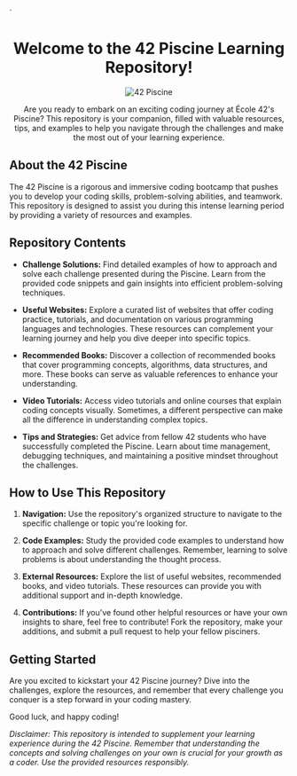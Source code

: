 `<div align="center">
  <h1>Welcome to the 42 Piscine Learning Repository!</h1>

  ![42 Piscine](https://external-content.duckduckgo.com/iu/?u=https%3A%2F%2Fi.ytimg.com%2Fvi%2F1-fUC6_yntE%2Fmaxresdefault.jpg&f=1&nofb=1&ipt=7b0c1d447746e921311b6cb8a12731a914c6771c1238c01a7f99634aa6e034d4&ipo=images)

  <p>Are you ready to embark on an exciting coding journey at École 42's Piscine? This repository is your companion, filled with valuable resources, tips, and examples to help you navigate through the challenges and make the most out of your learning experience.</p>
</div>

## About the 42 Piscine

The 42 Piscine is a rigorous and immersive coding bootcamp that pushes you to develop your coding skills, problem-solving abilities, and teamwork. This repository is designed to assist you during this intense learning period by providing a variety of resources and examples.

## Repository Contents

- **Challenge Solutions:** Find detailed examples of how to approach and solve each challenge presented during the Piscine. Learn from the provided code snippets and gain insights into efficient problem-solving techniques.

- **Useful Websites:** Explore a curated list of websites that offer coding practice, tutorials, and documentation on various programming languages and technologies. These resources can complement your learning journey and help you dive deeper into specific topics.

- **Recommended Books:** Discover a collection of recommended books that cover programming concepts, algorithms, data structures, and more. These books can serve as valuable references to enhance your understanding.

- **Video Tutorials:** Access video tutorials and online courses that explain coding concepts visually. Sometimes, a different perspective can make all the difference in understanding complex topics.

- **Tips and Strategies:** Get advice from fellow 42 students who have successfully completed the Piscine. Learn about time management, debugging techniques, and maintaining a positive mindset throughout the challenges.

## How to Use This Repository

1. **Navigation:** Use the repository's organized structure to navigate to the specific challenge or topic you're looking for.

2. **Code Examples:** Study the provided code examples to understand how to approach and solve different challenges. Remember, learning to solve problems is about understanding the thought process.

3. **External Resources:** Explore the list of useful websites, recommended books, and video tutorials. These resources can provide you with additional support and in-depth knowledge.

4. **Contributions:** If you've found other helpful resources or have your own insights to share, feel free to contribute! Fork the repository, make your additions, and submit a pull request to help your fellow pisciners.

## Getting Started

Are you excited to kickstart your 42 Piscine journey? Dive into the challenges, explore the resources, and remember that every challenge you conquer is a step forward in your coding mastery.

Good luck, and happy coding!

*Disclaimer: This repository is intended to supplement your learning experience during the 42 Piscine. Remember that understanding the concepts and solving challenges on your own is crucial for your growth as a coder. Use the provided resources responsibly.*
